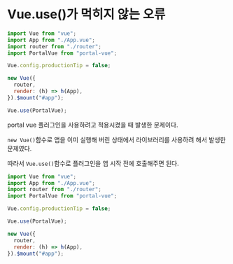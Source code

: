 # Vue.use()가 먹히지 않는 오류

```js
import Vue from "vue";
import App from "./App.vue";
import router from "./router";
import PortalVue from "portal-vue";

Vue.config.productionTip = false;

new Vue({
  router,
  render: (h) => h(App),
}).$mount("#app");

Vue.use(PortalVue);
```
portal vue 플러그인을 사용하려고 적용시켰을 때 발생한 문제이다.

`new Vue()`함수로 앱을 이미 실행해 버린 상태에서 라이브러리를 사용하려 해서 발생한 문제였다.

따라서 `Vue.use()`함수로 플러그인을 앱 시작 전에 호출해주면 된다.

```js
import Vue from "vue";
import App from "./App.vue";
import router from "./router";
import PortalVue from "portal-vue";

Vue.config.productionTip = false;

Vue.use(PortalVue);

new Vue({
  router,
  render: (h) => h(App),
}).$mount("#app");
```